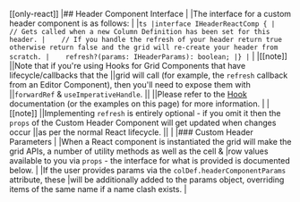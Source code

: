 [[only-react]]
|## Header Component Interface
|
|The interface for a custom header component is as follows:
|
|```ts
|interface IHeaderReactComp {
|    // Gets called when a new Column Definition has been set for this header.
|    // If you handle the refresh of your header return true otherwise return false and the grid will re-create your header from scratch.
|    refresh?(params: IHeaderParams): boolean;
|}
|```
|
|[[note]]
||Note that if you're using Hooks for Grid Components that have lifecycle/callbacks that the
||grid will call (for example, the `refresh` callback from an Editor Component), then you'll need to expose them with
||`forwardRef` & `useImperativeHandle`.
||
||Please refer to the [Hook](/react-hooks/) documentation (or the examples on this page) for more information.
|
|[[note]]
||Implementing `refresh` is entirely optional - if you omit it then the `props` of the Custom Header Component will get updated when changes occur 
||as per the normal React lifecycle.
||
|
|### Custom Header Parameters
|
|When a React component is instantiated the grid will make the grid APIs, a number of utility methods as well as the cell &
|row values available to you via `props` - the interface for what is provided is documented below.
|
|If the user provides params via the `colDef.headerComponentParams` attribute, these
|will be additionally added to the params object, overriding items of the same name if a name clash exists.
|
